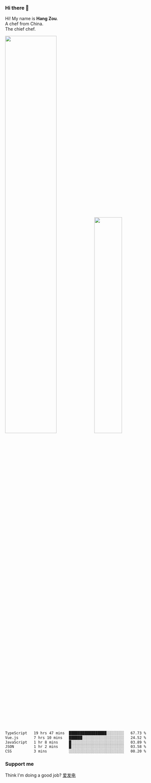 ### Hi there 👋

Hi! My name is **Hang Zou**.  
A chef from China.  
The chief chef.

<img align="" width="57.5%" src="https://github-readme-stats.vercel.app/api?username=zouhangwithsweet&hide_title=true&hide_border=true&show_icons=true&include_all_commits=true&line_height=21" /><img align="" width="42.4%" src="https://github-readme-stats.vercel.app/api/top-langs/?username=zouhangwithsweet&hide_title=true&hide_border=true&layout=compact" />

<!--START_SECTION:waka-->

```txt
TypeScript   19 hrs 47 mins  █████████████████░░░░░░░░   67.73 %
Vue.js       7 hrs 10 mins   ██████░░░░░░░░░░░░░░░░░░░   24.52 %
JavaScript   1 hr 8 mins     █░░░░░░░░░░░░░░░░░░░░░░░░   03.89 %
JSON         1 hr 2 mins     █░░░░░░░░░░░░░░░░░░░░░░░░   03.58 %
CSS          3 mins          ░░░░░░░░░░░░░░░░░░░░░░░░░   00.20 %
```

<!--END_SECTION:waka-->

### Support me

Think I'm doing a good job? [爱发电](https://afdian.net/@zouhangsweet)
